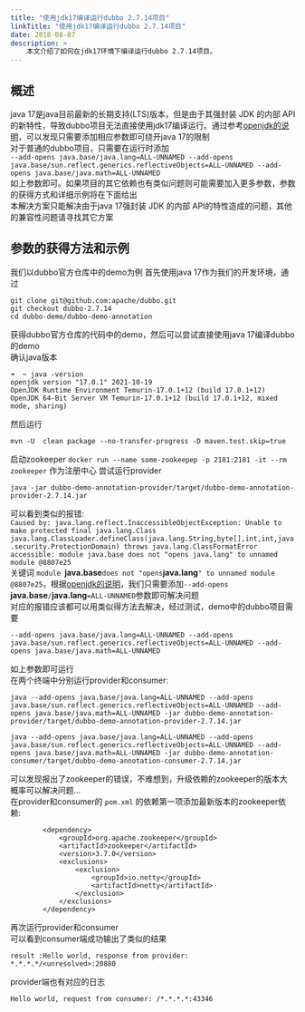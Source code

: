 ```yaml
---
title: "使用jdk17编译运行dubbo 2.7.14项目"
linkTitle: "使用jdk17编译运行dubbo 2.7.14项目"
date: 2018-08-07
description: > 
    本文介绍了如何在jdk17环境下编译运行dubbo 2.7.14项目。
---
```

## 概述
java 17是java目前最新的长期支持(LTS)版本，但是由于其强封装 JDK 的内部 API的新特性，导致dubbo项目无法直接使用jdk17编译运行。通过参考[openjdk的说明](https://openjdk.java.net/jeps/403)，可以发现只需要添加相应参数即可绕开java 17的限制  
对于普通的dubbo项目，只需要在运行时添加  
```--add-opens java.base/java.lang=ALL-UNNAMED --add-opens java.base/sun.reflect.generics.reflectiveObjects=ALL-UNNAMED --add-opens java.base/java.math=ALL-UNNAMED```  
如上参数即可。如果项目的其它依赖也有类似问题则可能需要加入更多参数，参数的获得方式和详细示例将在下面给出  
本解决方案只能解决由于java 17强封装 JDK 的内部 API的特性造成的问题，其他的兼容性问题请寻找其它方案
## 参数的获得方法和示例
我们以dubbo官方仓库中的demo为例
首先使用java 17作为我们的开发环境，通过  
```
git clone git@github.com:apache/dubbo.git
git checkout dubbo-2.7.14
cd dubbo-demo/dubbo-demo-annotation
```  
获得dubbo官方仓库的代码中的demo，然后可以尝试直接使用java 17编译dubbo的demo  
确认java版本  
```
➜  ~ java -version
openjdk version "17.0.1" 2021-10-19
OpenJDK Runtime Environment Temurin-17.0.1+12 (build 17.0.1+12)
OpenJDK 64-Bit Server VM Temurin-17.0.1+12 (build 17.0.1+12, mixed mode, sharing)
```
然后运行
```
mvn -U  clean package --no-transfer-progress -D maven.test.skip=true
```  
启动zookeeper `docker run --name some-zookeepep -p 2181:2181 -it --rm zookeeper` 作为注册中心 
尝试运行provider
```
java -jar dubbo-demo-annotation-provider/target/dubbo-demo-annotation-provider-2.7.14.jar
```
可以看到类似的报错:  
```Caused by: java.lang.reflect.InaccessibleObjectException: Unable to make protected final java.lang.Class java.lang.ClassLoader.defineClass(java.lang.String,byte[],int,int,java.security.ProtectionDomain) throws java.lang.ClassFormatError accessible: module java.base does not "opens java.lang" to unnamed module @8807e25```  
关键词 `module `**java.base**` does not "opens `**java.lang**`" to unnamed module @8807e25`，根据[openjdk的说明](https://openjdk.java.net/jeps/403)，我们只需要添加`--add-opens `**java.base**`/`**java.lang**`=ALL-UNNAMED`参数即可解决问题  
对应的报错应该都可以用类似得方法去解决，经过测试，demo中的dubbo项目需要  
```
--add-opens java.base/java.lang=ALL-UNNAMED --add-opens java.base/sun.reflect.generics.reflectiveObjects=ALL-UNNAMED --add-opens java.base/java.math=ALL-UNNAMED
```  
如上参数即可运行  
在两个终端中分别运行provider和consumer:  
```
java --add-opens java.base/java.lang=ALL-UNNAMED --add-opens java.base/sun.reflect.generics.reflectiveObjects=ALL-UNNAMED --add-opens java.base/java.math=ALL-UNNAMED -jar dubbo-demo-annotation-provider/target/dubbo-demo-annotation-provider-2.7.14.jar
```
```
java --add-opens java.base/java.lang=ALL-UNNAMED --add-opens java.base/sun.reflect.generics.reflectiveObjects=ALL-UNNAMED --add-opens java.base/java.math=ALL-UNNAMED -jar dubbo-demo-annotation-consumer/target/dubbo-demo-annotation-consumer-2.7.14.jar
```
可以发现报出了zookeeper的错误，不难想到，升级依赖的zookeeper的版本大概率可以解决问题...  
在provider和consumer的 `pom.xml` 的依赖第一项添加最新版本的zookeeper依赖:  
```
        <dependency>
            <groupId>org.apache.zookeeper</groupId>
            <artifactId>zookeeper</artifactId>
            <version>3.7.0</version>
            <exclusions>
                <exclusion>
                    <groupId>io.netty</groupId>
                    <artifactId>netty</artifactId>
                </exclusion>
            </exclusions>
        </dependency>
```
再次运行provider和consumer  
可以看到consumer端成功输出了类似的结果
```
result :Hello world, response from provider: *.*.*.*/<unresolved>:20880
```
provider端也有对应的日志  
```
Hello world, request from consumer: /*.*.*.*:43346
```